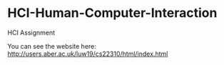 # HCI-Human-Computer-Interaction
HCI Assignment

You can see the website here: http://users.aber.ac.uk/luw19/cs22310/html/index.html
